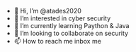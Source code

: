 - 👋 Hi, I’m @atades2020
- 👀 I’m interested in cyber security 
- 🌱 I’m currently learning Paython & Java
- 💞️ I’m looking to collaborate on security 
- 📫 How to reach me inbox me

<!---
atades2020/atades2020 is a ✨ special ✨ repository because its `README.md` (this file) appears on your GitHub profile.
You can click the Preview link to take a look at your changes.
--->
